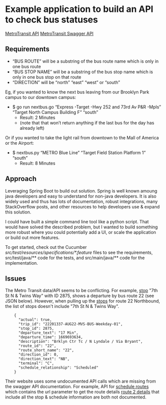 # Example application to build an API to check bus statuses

[MetroTransit API](http://svc.metrotransit.org/)
[MetroTransit Swagger API](https://svc.metrotransit.org/swagger/index.html)

## Requirements
- “BUS ROUTE” will be a substring of the bus route name which is only in one bus route
- “BUS STOP NAME” will be a substring of the bus stop name which is only in one bus stop on that route
- “DIRECTION” will be “north” “east” “west” or “south”

Eg, if you wanted to know the next bus leaving from our Brooklyn Park campus to our downtown campus:
- $ go run nextbus.go “Express -Target -Hwy 252 and 73rd Av P&R -Mpls” “Target North Campus Building F” “south”
  - Result: 2 Minutes
  - (note that that won’t return anything if the last bus for the day has already left)

Or if you wanted to take the light rail from downtown to the Mall of America or the Airport:
  - $ nextbus.py “METRO Blue Line” “Target Field Station Platform 1” “south” 
    - Result: 8 Minutes

## Approach

Leveraging Spring Boot to build out solution. Spring is well known amoung java developers and easy to understand for non-java developers. It is also widely used and thus has lots of documentation, robust integrations, many StackOverflow posts, and other resources to help developers use & expand this solution.

I could have built a simple command line tool like a python script. That would have solved the described problem, but I wanted to build something more robust where you could potentially add a UI, or scale the application or build out more features.

To get started, check out the Cucumber <em>src/test/resources/specifications/*.feature</em> files to see the requirements, src/test/java/** code for the tests, and src/main/java/** code for the implementation.

## Issues

The Metro Transit data/API seems to be conflicting. For example, [stop](https://svc.metrotransit.org/nextripv2/2875) "7th St N & Twins Way" with ID 2875, shows a departure by bus route 22 (see JSON below). However, when pulling up the [stops](https://svc.metrotransit.org/nextripv2/stops/22/0) for route 22 Northbound, the list of stops doesn't include "7th St N & Twins Way".

```
    {
      "actual": true,
      "trip_id": "22201337-AUG22-MVS-BUS-Weekday-01",
      "stop_id": 2875,
      "departure_text": "17 Min",
      "departure_time": 1669693634,
      "description": "Brklyn Ctr Tc / N Lyndale / Via Bryant",
      "route_id": "22",
      "route_short_name": "22",
      "direction_id": 0,
      "direction_text": "NB",
      "terminal": "C",
      "schedule_relationship": "Scheduled"
    }
```
Their website uses some undocumented API calls which are missing from the swagger API documentation. 
For example, API for [schedule routes](https://svc.metrotransit.org/schedule/routes) which contains the url parameter to get the route details [route 2 details](https://svc.metrotransit.org/schedule/routedetails/2) that include all the stop & schedule information are both not documented.
